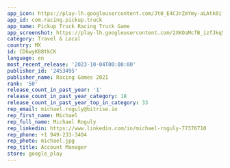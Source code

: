 ```yaml
---
app_icon: https://play-lh.googleusercontent.com/Jt0_E4CJrZmYmy-aLAtk0if5UKRrx2fgWgsmwXCSUBkX005bPgiqG55FiLC3bLBlex_F
app_id: com.racing.pickup.truck
app_name: Pickup Truck Racing Truck Game
app_screenshot: https://play-lh.googleusercontent.com/2XKOaMcfB_izfJkq5IOP4pBaPrs_9YxApkrf3Vu5SCv2IluYyKyg2uKhh0E8kAS0Nw
category: Travel & Local
country: MX
id: CD6wyK88tkCK
language: en
most_recent_release: '2023-10-04T00:00:00'
publisher_id: '2453495'
publisher_name: Racing Games 2021
rank: '50'
release_count_in_past_year: '1'
release_count_in_past_year_category: 18
release_count_in_past_year_top_in_category: 33
rep_email: michael.roguly@bitrise.io
rep_first_name: Michael
rep_full_name: Michael Roguly
rep_linkedin: https://www.linkedin.com/in/michael-roguly-77376710
rep_phone: +1 949-233-3404
rep_photo: michael.jpg
rep_title: Account Manager
store: google_play
---
```

